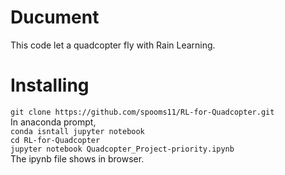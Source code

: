 # Ducument
This code let a quadcopter fly with Rain Learning.
# Installing
`git clone https://github.com/spooms11/RL-for-Quadcopter.git`  
In anaconda prompt,  
`conda isntall jupyter notebook`  
`cd RL-for-Quadcopter`  
`jupyter notebook Quadcopter_Project-priority.ipynb`  
The ipynb file shows in browser.
